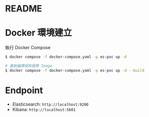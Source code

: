 # README

# Docker 環境建立

執行 Docker Compose

```bash
$ docker compose -f docker-compose.yaml -p es-poc up -d

# 重新編譯相依服務 Image
$ docker compose -f docker-compose.yaml -p es-poc up -d --build
```

# Endpoint

- Elasticsearch: `http://localhost:9200`
- Kibana: `http://localhost:5601`
